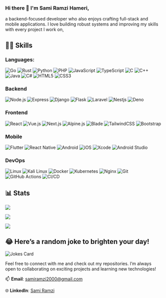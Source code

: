 ### Hi there 👋 I'm **Sami Ramzi Hameri**, 
a backend-focused developer who also enjoys crafting full-stack and mobile applications. I love building robust systems and improving my skills with every project I work on, 
## 🐱‍💻 Skills 
### Languages:
![Go](https://img.shields.io/badge/Go-00ADD8?style=for-the-badge&logo=go&logoColor=white) ![Rust](https://img.shields.io/badge/Rust-000000?style=for-the-badge&logo=rust&logoColor=white) ![Python](https://img.shields.io/badge/Python-3776AB?style=for-the-badge&logo=python&logoColor=white)  ![PHP](https://img.shields.io/badge/PHP-777BB4?style=for-the-badge&logo=php&logoColor=white) ![JavaScript](https://img.shields.io/badge/JavaScript-F7DF1E?style=for-the-badge&logo=javascript&logoColor=white) ![TypeScript](https://img.shields.io/badge/TypeScript-007ACC?style=for-the-badge&logo=typescript&logoColor=white) ![C](https://img.shields.io/badge/C-00599C?style=for-the-badge&logo=c&logoColor=white) ![C++](https://img.shields.io/badge/C++-00599C?style=for-the-badge&logo=c%2B%2B&logoColor=white) ![Java](https://img.shields.io/badge/Java-ED8B00?style=for-the-badge&logo=openjdk&logoColor=white) ![C#](https://img.shields.io/badge/C%23-indigo?style=for-the-badge&logo=c-sharp&logoColor=white)  ![HTML5](https://img.shields.io/badge/HTML5-E34F26?style=for-the-badge&logo=html5&logoColor=white)  ![CSS3](https://img.shields.io/badge/CSS3-1572B6?style=for-the-badge&logo=css3&logoColor=white) 

### Backend 
![Node.js](https://img.shields.io/badge/Node.js-43853D?style=for-the-badge&logo=node.js&logoColor=white) ![Express](https://img.shields.io/badge/Express.js-404D59?style=for-the-badge) ![Django](https://img.shields.io/badge/Django-092E20?style=for-the-badge&logo=django&logoColor=white) ![Flask](https://img.shields.io/badge/Flask-000000?style=for-the-badge&logo=flask&logoColor=white)
![Laravel](https://img.shields.io/badge/Laravel-FF2D20?style=for-the-badge&logo=laravel&logoColor=white)
![Nestjs](https://img.shields.io/badge/Nestjs-crimson?style=for-the-badge&logo=Nestjs&logoColor=white) 
![Deno](https://img.shields.io/badge/Deno-000000?style=for-the-badge&logo=Deno&logoColor=white)

### Frontend  
![React](https://img.shields.io/badge/React-20232A?style=for-the-badge&logo=react&logoColor=61DAFB) ![Vue.js](https://img.shields.io/badge/Vue.js-35495E?style=for-the-badge&logo=vue.js&logoColor=4FC08D)  ![Next.js](https://img.shields.io/badge/Next.js-000000?style=for-the-badge&logo=next.js&logoColor=white)  ![Alpine.js](https://img.shields.io/badge/Alpine.js-8BC0D0?style=for-the-badge&logo=alpine.js&logoColor=black)  ![Blade](https://img.shields.io/badge/Blade-FF2D20?style=for-the-badge&logo=laravel&logoColor=white)  ![TailwindCSS](https://img.shields.io/badge/TailwindCSS-38B2AC?style=for-the-badge&logo=tailwind-css&logoColor=white)  ![Bootstrap](https://img.shields.io/badge/Bootstrap-563D7C?style=for-the-badge&logo=bootstrap&logoColor=white)


### Mobile  
![Flutter](https://img.shields.io/badge/Flutter-02569B?style=for-the-badge&logo=flutter&logoColor=white)  ![React Native](https://img.shields.io/badge/React_Native-20232A?style=for-the-badge&logo=react&logoColor=61DAFB)  ![Android](https://img.shields.io/badge/Android-3DDC84?style=for-the-badge&logo=android&logoColor=white)  ![iOS](https://img.shields.io/badge/iOS-000000?style=for-the-badge&logo=ios&logoColor=white)  ![Xcode](https://img.shields.io/badge/Xcode-147EFB?style=for-the-badge&logo=xcode&logoColor=white)  ![Android Studio](https://img.shields.io/badge/Android_Studio-3DDC84?style=for-the-badge&logo=android-studio&logoColor=white)  


### DevOps  
![Linux](https://img.shields.io/badge/Linux-FCC624?style=for-the-badge&logo=linux&logoColor=black)  ![Kali Linux](https://img.shields.io/badge/Kali_Linux-557C94?style=for-the-badge&logo=kali-linux&logoColor=white)  ![Docker](https://img.shields.io/badge/Docker-2496ED?style=for-the-badge&logo=docker&logoColor=white)  ![Kubernetes](https://img.shields.io/badge/Kubernetes-326CE5?style=for-the-badge&logo=kubernetes&logoColor=white)  ![Nginx](https://img.shields.io/badge/Nginx-009639?style=for-the-badge&logo=nginx&logoColor=white)  ![Git](https://img.shields.io/badge/Git-F05032?style=for-the-badge&logo=git&logoColor=white)  ![GitHub Actions](https://img.shields.io/badge/GitHub_Actions-2088FF?style=for-the-badge&logo=github-actions&logoColor=white)  ![CI/CD](https://img.shields.io/badge/CI/CD-004088?style=for-the-badge&logo=ci&logoColor=white)  

## 📊 Stats 
![](https://github-readme-stats.vercel.app/api?username=soulramc&count_private=true&show_icons=true&include_all_commits=true&hide_border=true&theme=merko#gh-dark-mode-only) 

![](https://github-readme-stats.vercel.app/api/top-langs/?username=soulramc&theme=merko&hide_border=true&include_all_commits=true&count_private=true&layout=compact) 

![](https://github-readme-streak-stats.herokuapp.com/?user=soulramc&theme=merko&hide_border=true&exclude_days=Fri%2CSat)

## 😂 Here’s a random joke to brighten your day! 

![Jokes Card](https://readme-jokes.vercel.app/api) 

Feel free to connect with me and check out my repositories. I’m always open to collaborating on exciting projects and learning new technologies! 

📫 **Email**: [samiramzi2000@gmail.com](mailto:samiramzi2000@gmail.com) 

🌐 **LinkedIn**: [Sami Ramzi](https://www.linkedin.com/in/sami-ramzi-74385927b)
